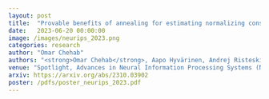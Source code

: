 ```yaml
---
layout: post
title:  "Provable benefits of annealing for estimating normalizing constants: Importance Sampling, Noise-Contrastive Estimation, and beyond"
date:   2023-06-20 00:00:00
image: /images/neurips_2023.png
categories: research
author: "Omar Chehab"
authors: "<strong>Omar Chehab</strong>, Aapo Hyvärinen, Andrej Risteski"
venue: "Spotlight, Advances in Neural Information Processing Systems (NeurIPS)"
arxiv: https://arxiv.org/abs/2310.03902
poster: /pdfs/poster_neurips_2023.pdf
---
```

